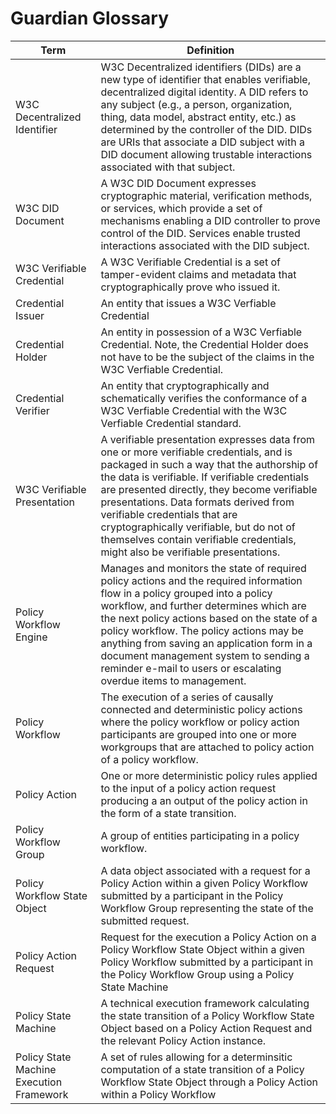 # Guardian Glossary



| Term                                     | Definition                                                                                                                                                                                                                                                                                                                                                                                                                                      |
| ---------------------------------------- | ----------------------------------------------------------------------------------------------------------------------------------------------------------------------------------------------------------------------------------------------------------------------------------------------------------------------------------------------------------------------------------------------------------------------------------------------- |
| W3C Decentralized Identifier             | W3C Decentralized identifiers (DIDs) are a new type of identifier that enables verifiable, decentralized digital identity. A DID refers to any subject (e.g., a person, organization, thing, data model, abstract entity, etc.) as determined by the controller of the DID. DIDs are URIs that associate a DID subject with a DID document allowing trustable interactions associated with that subject.                                        |
| W3C DID Document                         | A W3C DID Document expresses cryptographic material, verification methods, or services, which provide a set of mechanisms enabling a DID controller to prove control of the DID. Services enable trusted interactions associated with the DID subject.                                                                                                                                                                                          |
| W3C Verifiable Credential                | A W3C Verifiable Credential is a set of tamper-evident claims and metadata that cryptographically prove who issued it.                                                                                                                                                                                                                                                                                                                          |
| Credential Issuer                        | An entity that issues a W3C Verfiable Credential                                                                                                                                                                                                                                                                                                                                                                                                |
| Credential Holder                        | An entity in possession of a W3C Verfiable Credential. Note, the Credential Holder does not have to be the subject of the claims in the W3C Verfiable Credential.                                                                                                                                                                                                                                                                               |
| Credential Verifier                      | An entity that cryptographically and schematically verifies the conformance of a W3C Verfiable Credential with the W3C Verfiable Credential standard.                                                                                                                                                                                                                                                                                           |
| W3C Verifiable Presentation              | A verifiable presentation expresses data from one or more verifiable credentials, and is packaged in such a way that the authorship of the data is verifiable. If verifiable credentials are presented directly, they become verifiable presentations. Data formats derived from verifiable credentials that are cryptographically verifiable, but do not of themselves contain verifiable credentials, might also be verifiable presentations. |
| Policy Workflow Engine                   | Manages and monitors the state of required policy actions and the required information flow in a policy grouped into a policy workflow, and further determines which are the next policy actions based on the state of a policy workflow. The policy actions may be anything from saving an application form in a document management system to sending a reminder e-mail to users or escalating overdue items to management.                   |
| Policy Workflow                          | The execution of a series of causally connected and deterministic policy actions where the policy workflow or policy action participants are grouped into one or more workgroups that are attached to policy action of a policy workflow.                                                                                                                                                                                                       |
| Policy Action                            | One or more deterministic policy rules applied to the input of a policy action request producing a an output of the policy action in the form of a state transition.                                                                                                                                                                                                                                                                            |
| Policy Workflow Group                    | A group of entities participating in a policy workflow.                                                                                                                                                                                                                                                                                                                                                                                         |
| Policy Workflow State Object             | A data object associated with a request for a Policy Action within a given Policy Workflow submitted by a participant in the Policy Workflow Group representing the state of the submitted request.                                                                                                                                                                                                                                             |
| Policy Action Request                    | Request for the execution a Policy Action on a Policy Workflow State Object within a given Policy Workflow submitted by a participant in the Policy Workflow Group using a Policy State Machine                                                                                                                                                                                                                                                 |
| Policy State Machine                     | A technical execution framework calculating the state transition of a Policy Workflow State Object based on a Policy Action Request and the relevant Policy Action instance.                                                                                                                                                                                                                                                                    |
| Policy State Machine Execution Framework | A set of rules allowing for a determinsitic computation of a state transition of a Policy Workflow State Object through a Policy Action within a Policy Workflow                                                                                                                                                                                                                                                                                |
